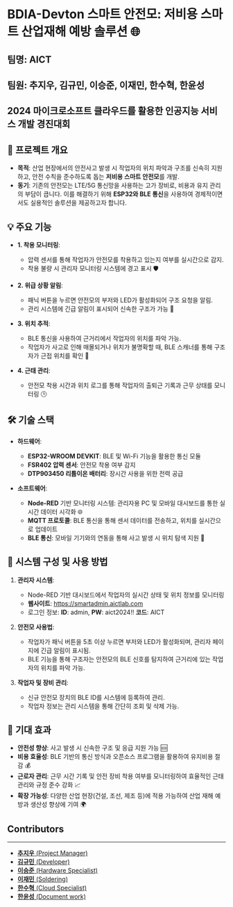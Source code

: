 # BDIA-Devton 스마트 안전모: 저비용 스마트 산업재해 예방 솔루션 🌐

## 팀명: AICT
## 팀원: 추지우, 김규민, 이승준, 이재민, 한수혁, 한윤성
## 2024 마이크로소프트 클라우드를 활용한 인공지능 서비스 개발 경진대회

📜 프로젝트 개요
------------------------
- **목적**: 산업 현장에서의 안전사고 발생 시 작업자의 위치 파악과 구조를 신속히 지원하고, 안전 수칙을 준수하도록 돕는 **저비용 스마트 안전모**를 개발.
- **동기**: 기존의 안전모는 LTE/5G 통신망을 사용하는 고가 장비로, 비용과 유지 관리의 부담이 큽니다. 이를 해결하기 위해 **ESP32와 BLE 통신**을 사용하여 경제적이면서도 실용적인 솔루션을 제공하고자 합니다.

💡 주요 기능
------------------------
- **1. 착용 모니터링**: 
    - 압력 센서를 통해 작업자가 안전모를 착용하고 있는지 여부를 실시간으로 감지.
    - 착용 불량 시 관리자 모니터링 시스템에 경고 표시 🛡️

- **2. 위급 상황 알림**: 
    - 패닉 버튼을 누르면 안전모의 부저와 LED가 활성화되어 구조 요청을 알림.
    - 관리 시스템에 긴급 알림이 표시되어 신속한 구조가 가능 🚨

- **3. 위치 추적**:
    - BLE 통신을 사용하여 근거리에서 작업자의 위치를 파악 가능.
    - 작업자가 사고로 인해 매몰되거나 위치가 불명확할 때, BLE 스캐너를 통해 구조자가 근접 위치를 확인 📍

- **4. 근태 관리**:
    - 안전모 착용 시간과 위치 로그를 통해 작업자의 출퇴근 기록과 근무 상태를 모니터링 🕒

🛠️ 기술 스택
------------------------
- **하드웨어**:
    - **ESP32-WROOM DEVKIT**: BLE 및 Wi-Fi 기능을 활용한 통신 모듈
    - **FSR402 압력 센서**: 안전모 착용 여부 감지
    - **DTP903450 리튬이온 배터리**: 장시간 사용을 위한 전력 공급
    
- **소프트웨어**:
    - **Node-RED** 기반 모니터링 시스템: 관리자용 PC 및 모바일 대시보드를 통한 실시간 데이터 시각화 🌐
    - **MQTT 프로토콜**: BLE 통신을 통해 센서 데이터를 전송하고, 위치를 실시간으로 업데이트
    - **BLE 통신**: 모바일 기기와의 연동을 통해 사고 발생 시 위치 탐색 지원 📲

🔧 시스템 구성 및 사용 방법
------------------------
1. **관리자 시스템**:
    - Node-RED 기반 대시보드에서 작업자의 실시간 상태 및 위치 정보를 모니터링
    - **웹사이트**: https://smartadmin.aictlab.com
    - 로그인 정보: **ID**: admin, **PW**: aict2024!! **코드**: AICT
    
2. **안전모 사용법**:
    - 작업자가 패닉 버튼을 5초 이상 누르면 부저와 LED가 활성화되며, 관리자 페이지에 긴급 알림이 표시됨.
    - BLE 기능을 통해 구조자는 안전모의 BLE 신호를 탐지하여 근거리에 있는 작업자의 위치를 파악 가능.

3. **작업자 및 장비 관리**:
    - 신규 안전모 장치의 BLE ID를 시스템에 등록하여 관리.
    - 작업자 정보는 관리 시스템을 통해 간단히 조회 및 삭제 가능.

🔮 기대 효과
------------------------
- **안전성 향상**: 사고 발생 시 신속한 구조 및 응급 지원 가능 🆘
- **비용 효율성**: BLE 기반의 통신 방식과 오픈소스 프로그램을 활용하여 유지비용 절감 💰
- **근로자 관리**: 근무 시간 기록 및 안전 장비 착용 여부를 모니터링하여 효율적인 근태 관리와 규정 준수 강화 📈
- **확장 가능성**: 다양한 산업 현장(건설, 조선, 제조 등)에 적용 가능하여 산업 재해 예방과 생산성 향상에 기여 🌍

## Contributors
------------------------
- [**추지우** (Project Manager)](https://github.com/So-ko-nyun)
- [**김규민** (Developer)](https://github.com/secgyu)
- [**이승준** (Hardware Specialist)](https://github.com/username3)
- [**이재민** (Soldering)](https://github.com/username4)
- [**한수혁** (Cloud Specialist)](https://github.com/handylan)
- [**한윤성** (Document work)](https://github.com/username6)
